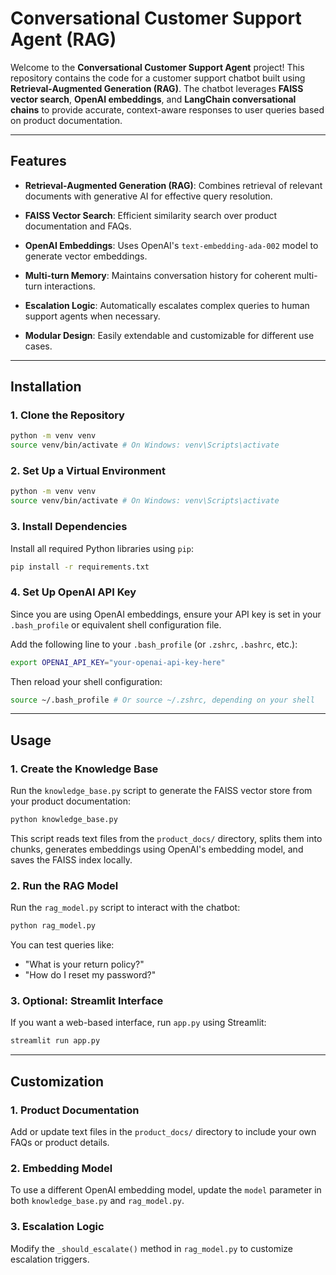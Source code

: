# **Conversational Customer Support Agent (RAG)**

Welcome to the **Conversational Customer Support Agent** project! This repository contains the code for a customer support chatbot built using **Retrieval-Augmented Generation (RAG)**. The chatbot leverages **FAISS vector search**, **OpenAI embeddings**, and **LangChain conversational chains** to provide accurate, context-aware responses to user queries based on product documentation.

---

## **Features**

- **Retrieval-Augmented Generation (RAG)**:
  Combines retrieval of relevant documents with generative AI for effective query resolution.
  
- **FAISS Vector Search**:
  Efficient similarity search over product documentation and FAQs.

- **OpenAI Embeddings**:
  Uses OpenAI's `text-embedding-ada-002` model to generate vector embeddings.

- **Multi-turn Memory**:
  Maintains conversation history for coherent multi-turn interactions.

- **Escalation Logic**:
  Automatically escalates complex queries to human support agents when necessary.

- **Modular Design**:
  Easily extendable and customizable for different use cases.

---

## **Installation**

### **1. Clone the Repository**
```bash
python -m venv venv
source venv/bin/activate # On Windows: venv\Scripts\activate
```

### **2. Set Up a Virtual Environment**
```bash
python -m venv venv
source venv/bin/activate # On Windows: venv\Scripts\activate
```


### **3. Install Dependencies**
Install all required Python libraries using `pip`:
```bash
pip install -r requirements.txt
```


### **4. Set Up OpenAI API Key**
Since you are using OpenAI embeddings, ensure your API key is set in your `.bash_profile` or equivalent shell configuration file.

Add the following line to your `.bash_profile` (or `.zshrc`, `.bashrc`, etc.):

```bash
export OPENAI_API_KEY="your-openai-api-key-here"
```
Then reload your shell configuration:

```bash
source ~/.bash_profile # Or source ~/.zshrc, depending on your shell
```

---

## **Usage**

### **1. Create the Knowledge Base**
Run the `knowledge_base.py` script to generate the FAISS vector store from your product documentation:

```bash
python knowledge_base.py
```

This script reads text files from the `product_docs/` directory, splits them into chunks, generates embeddings using OpenAI's embedding model, and saves the FAISS index locally.

### **2. Run the RAG Model**
Run the `rag_model.py` script to interact with the chatbot:


```bash
python rag_model.py
```

You can test queries like:
- "What is your return policy?"
- "How do I reset my password?"

### **3. Optional: Streamlit Interface**
If you want a web-based interface, run `app.py` using Streamlit:

```bash
streamlit run app.py
```


---

## **Customization**

### **1. Product Documentation**
Add or update text files in the `product_docs/` directory to include your own FAQs or product details.

### **2. Embedding Model**
To use a different OpenAI embedding model, update the `model` parameter in both `knowledge_base.py` and `rag_model.py`.

### **3. Escalation Logic**
Modify the `_should_escalate()` method in `rag_model.py` to customize escalation triggers.
